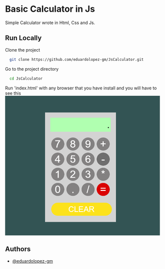 # Basic Calculator in Js

Simple Calculator wrote in Html, Css and Js.

## Run Locally
Clone the project
```bash
  git clone https://github.com/eduardolopez-gm/JsCalculator.git
```

Go to the project directory
```bash
  cd JsCalculator 
```
Run 'index.html' with any browser that you have install and you will have to see this 
![](/files/calculator.png)


## Authors
- [@eduardolopez-gm](https://www.github.com/eduardolopez-gm)

